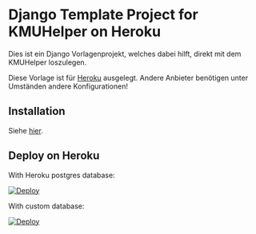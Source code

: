 # Django Template Project for KMUHelper on Heroku

Dies ist ein Django Vorlagenprojekt, welches dabei hilft, direkt mit dem KMUHelper loszulegen.

Diese Vorlage ist für [Heroku](https://heroku.com) ausgelegt. Andere Anbieter benötigen unter Umständen andere Konfigurationen!

## Installation

Siehe [hier](https://rafaelurben.github.io/django-kmuhelper/installation).

## Deploy on Heroku

With Heroku postgres database:

[![Deploy](https://www.herokucdn.com/deploy/button.svg)](https://heroku.com/deploy?template=https://github.com/rafaelurben/djangoproject-template-kmuhelper-heroku/tree/master)

With custom database:

[![Deploy](https://www.herokucdn.com/deploy/button.svg)](https://heroku.com/deploy?template=https://github.com/rafaelurben/djangoproject-template-kmuhelper-heroku/tree/owndb)
